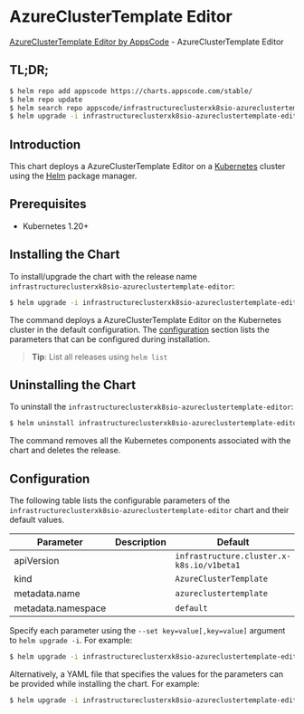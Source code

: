 # AzureClusterTemplate Editor

[AzureClusterTemplate Editor by AppsCode](https://appscode.com) - AzureClusterTemplate Editor

## TL;DR;

```bash
$ helm repo add appscode https://charts.appscode.com/stable/
$ helm repo update
$ helm search repo appscode/infrastructureclusterxk8sio-azureclustertemplate-editor --version=v0.22.0
$ helm upgrade -i infrastructureclusterxk8sio-azureclustertemplate-editor appscode/infrastructureclusterxk8sio-azureclustertemplate-editor -n default --create-namespace --version=v0.22.0
```

## Introduction

This chart deploys a AzureClusterTemplate Editor on a [Kubernetes](http://kubernetes.io) cluster using the [Helm](https://helm.sh) package manager.

## Prerequisites

- Kubernetes 1.20+

## Installing the Chart

To install/upgrade the chart with the release name `infrastructureclusterxk8sio-azureclustertemplate-editor`:

```bash
$ helm upgrade -i infrastructureclusterxk8sio-azureclustertemplate-editor appscode/infrastructureclusterxk8sio-azureclustertemplate-editor -n default --create-namespace --version=v0.22.0
```

The command deploys a AzureClusterTemplate Editor on the Kubernetes cluster in the default configuration. The [configuration](#configuration) section lists the parameters that can be configured during installation.

> **Tip**: List all releases using `helm list`

## Uninstalling the Chart

To uninstall the `infrastructureclusterxk8sio-azureclustertemplate-editor`:

```bash
$ helm uninstall infrastructureclusterxk8sio-azureclustertemplate-editor -n default
```

The command removes all the Kubernetes components associated with the chart and deletes the release.

## Configuration

The following table lists the configurable parameters of the `infrastructureclusterxk8sio-azureclustertemplate-editor` chart and their default values.

|     Parameter      | Description |                       Default                        |
|--------------------|-------------|------------------------------------------------------|
| apiVersion         |             | <code>infrastructure.cluster.x-k8s.io/v1beta1</code> |
| kind               |             | <code>AzureClusterTemplate</code>                    |
| metadata.name      |             | <code>azureclustertemplate</code>                    |
| metadata.namespace |             | <code>default</code>                                 |


Specify each parameter using the `--set key=value[,key=value]` argument to `helm upgrade -i`. For example:

```bash
$ helm upgrade -i infrastructureclusterxk8sio-azureclustertemplate-editor appscode/infrastructureclusterxk8sio-azureclustertemplate-editor -n default --create-namespace --version=v0.22.0 --set apiVersion=infrastructure.cluster.x-k8s.io/v1beta1
```

Alternatively, a YAML file that specifies the values for the parameters can be provided while
installing the chart. For example:

```bash
$ helm upgrade -i infrastructureclusterxk8sio-azureclustertemplate-editor appscode/infrastructureclusterxk8sio-azureclustertemplate-editor -n default --create-namespace --version=v0.22.0 --values values.yaml
```

